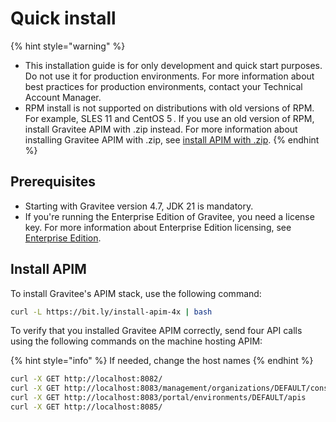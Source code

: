 # Quick install

{% hint style="warning" %}
* This installation guide is for only development and quick start purposes. Do not use it for production environments. For more information about best practices for production environments, contact your Technical Account Manager.
* RPM install is not supported on distributions with old versions of RPM. For example, SLES 11 and CentOS 5 . If you use an old version of RPM, install Gravitee APIM with .zip instead. For more information about installing Gravitee APIM with .zip, see [install APIM with .zip](../.zip.md).
{% endhint %}

## Prerequisites

* Starting with Gravitee version 4.7, JDK 21 is mandatory.
* If you're running the Enterprise Edition of Gravitee, you need a license key. For more information about Enterprise Edition licensing, see [Enterprise Edition](../../overview/enterprise-edition.md).

## Install APIM

To install Gravitee's APIM stack, use the following command:

```bash
curl -L https://bit.ly/install-apim-4x | bash
```

To verify that you installed Gravitee APIM correctly, send four API calls using the following commands on the machine hosting APIM:

{% hint style="info" %}
If needed, change the host names
{% endhint %}

```bash
curl -X GET http://localhost:8082/
curl -X GET http://localhost:8083/management/organizations/DEFAULT/console
curl -X GET http://localhost:8083/portal/environments/DEFAULT/apis
curl -X GET http://localhost:8085/
```
